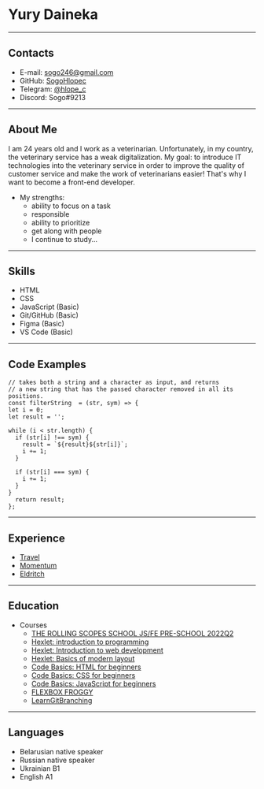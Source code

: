 # Yury Daineka
---
## Contacts
* E-mail: sogo246@gmail.com
* GitHub: [SogoHlopec](https://github.com/SogoHlopec)
* Telegram: [@hlope_c](https://t.me/hlope_c)
* Discord: Sogo#9213
---
## About Me
I am 24 years old and I work as a veterinarian. Unfortunately, in my country, the veterinary service has a weak digitalization. My goal: to introduce IT technologies into the veterinary service in order to improve the quality of customer service and make the work of veterinarians easier! That's why I want to become a front-end developer.
* My strengths:
  - ability to focus on a task
  - responsible
  - ability to prioritize
  - get along with people
  - I continue to study...
---
## Skills
* HTML
* CSS
* JavaScript (Basic)
* Git/GitHub (Basic)
* Figma (Basic)
* VS Code (Basic)
---
## Code Examples
```
// takes both a string and a character as input, and returns 
// a new string that has the passed character removed in all its positions.
const filterString  = (str, sym) => {
let i = 0;
let result = '';

while (i < str.length) {
  if (str[i] !== sym) {
    result = `${result}${str[i]}`;
    i += 1;
  }
 
  if (str[i] === sym) {
    i += 1;
  }
}
  return result;
};
```
---
## Experience
* [Travel](https://rolling-scopes-school.github.io/sogohlopec-JSFEPRESCHOOL2022Q2/travel/)
* [Momentum](https://rolling-scopes-school.github.io/sogohlopec-JSFEPRESCHOOL2022Q2/momentum/)
* [Eldritch](https://rolling-scopes-school.github.io/sogohlopec-JSFEPRESCHOOL2022Q2/eldritch-codejam/)
---
## Education
* Courses
  - [THE ROLLING SCOPES SCHOOL JS/FE PRE-SCHOOL 2022Q2](https://app.rs.school/certificate/xc1jcw36)
  - [Hexlet: introduction to programming](https://ru.hexlet.io/courses/introduction_to_programming)
  - [Hexlet: Introduction to web development](https://ru.hexlet.io/courses/intro_to_web_development)
  - [Hexlet: Basics of modern layout](https://ru.hexlet.io/courses/layout-designer-basics)
  - [Code Basics: HTML for beginners](https://ru.code-basics.com/languages/html)
  - [Code Basics: CSS for beginners](https://ru.code-basics.com/languages/css)
  - [Code Basics: JavaScript for beginners](https://ru.code-basics.com/languages/javascript)
  - [FLEXBOX FROGGY](https://flexboxfroggy.com/#ru)
  - [LearnGitBranching](https://learngitbranching.js.org/?locale=ru_RU)
---
## Languages
* Belarusian native speaker
* Russian native speaker
* Ukrainian B1
* English A1